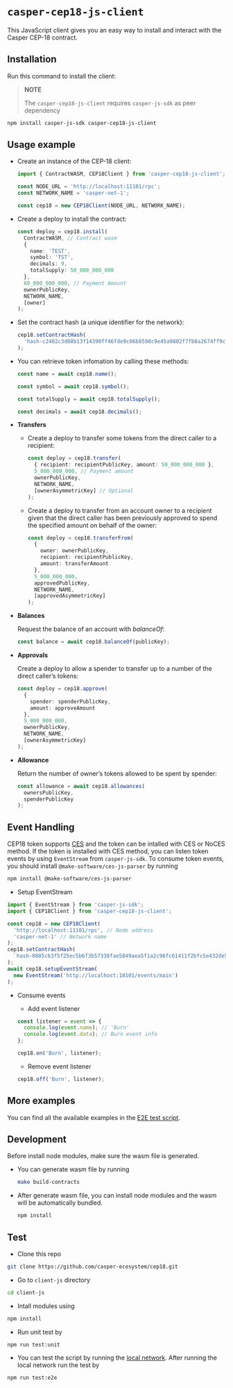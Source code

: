 # `casper-cep18-js-client`

This JavaScript client gives you an easy way to install and interact with the Casper CEP-18 contract.

## Installation

Run this command to install the client:

> **NOTE**
>
> The `casper-cep18-js-client` requires `casper-js-sdk` as peer dependency

```bash
npm install casper-js-sdk casper-cep18-js-client
```

## Usage example

- Create an instance of the CEP-18 client:

  ```ts
  import { ContractWASM, CEP18Client } from 'casper-cep18-js-client';

  const NODE_URL = 'http://localhost:11101/rpc';
  const NETWORK_NAME = 'casper-net-1';

  const cep18 = new CEP18Client(NODE_URL, NETWORK_NAME);
  ```

- Create a deploy to install the contract:

  ```ts
  const deploy = cep18.install(
    ContractWASM, // Contract wasm
    {
      name: 'TEST',
      symbol: 'TST',
      decimals: 9,
      totalSupply: 50_000_000_000
    },
    60_000_000_000, // Payment Amount
    ownerPublicKey,
    NETWORK_NAME,
    [owner]
  );
  ```

- Set the contract hash (a unique identifier for the network):

  ```ts
  cep18.setContractHash(
    'hash-c2402c3d88b13f14390ff46fde9c06b8590c9e45a9802f7fb8a2674ff9c1e5b1'
  );
  ```

- You can retrieve token infomation by calling these methods:

  ```ts
  const name = await cep18.name();

  const symbol = await cep18.symbol();

  const totalSupply = await cep18.totalSupply();

  const decimals = await cep18.decimals();
  ```

- **Transfers**

  - Create a deploy to transfer some tokens from the direct caller to a recipient:

    ```ts
    const deploy = cep18.transfer(
      { recipient: recipientPublicKey, amount: 50_000_000_000 },
      5_000_000_000, // Payment amount
      ownerPublicKey,
      NETWORK_NAME,
      [ownerAsymmetricKey] // Optional
    );
    ```

  - Create a deploy to transfer from an account owner to a recipient given that the direct caller has been previously approved to spend the specified amount on behalf of the owner:

    ```ts
    const deploy = cep18.transferFrom(
      {
        owner: ownerPublicKey,
        recipient: recipientPublicKey,
        amount: transferAmount
      },
      5_000_000_000,
      approvedPublicKey,
      NETWORK_NAME,
      [approvedAsymmetricKey]
    );
    ```

- **Balances**

  Request the balance of an account with _balanceOf_:

  ```ts
  const balance = await cep18.balanceOf(publicKey);
  ```

- **Approvals**

  Create a deploy to allow a spender to transfer up to a number of the direct caller’s tokens:

  ```ts
  const deploy = cep18.approve(
    {
      spender: spenderPublicKey,
      amount: approveAmount
    },
    5_000_000_000,
    ownerPublicKey,
    NETWORK_NAME,
    [ownerAsymmetricKey]
  );
  ```

- **Allowance**

  Return the number of owner’s tokens allowed to be spent by spender:

  ```ts
  const allowance = await cep18.allowances(
    ownersPublicKey,
    spenderPublicKey
  );
  ```

## Event Handling

CEP18 token supports [CES](https://github.com/make-software/casper-event-standard) and the token can be intalled with CES or NoCES method. If the token is installed with CES method, you can listen token events by using `EventStream` from `casper-js-sdk`. To consume token events, you should install `@make-software/ces-js-parser` by running

```bash
npm install @make-software/ces-js-parser
```

- Setup EventStream

```ts
import { EventStream } from 'casper-js-sdk';
import { CEP18Client } from 'casper-cep18-js-client';

const cep18 = new CEP18Client(
  'http://localhost:11101/rpc', // Node address
  'casper-net-1' // Network name
);
cep18.setContractHash(
  `hash-0885c63f5f25ec5b6f3b57338fae5849aea5f1a2c96fc61411f2bfc5e432de5a`
);
await cep18.setupEventStream(
  new EventStream('http://localhost:18101/events/main')
);
```

- Consume events

  - Add event listener

  ```ts
  const listener = event => {
    console.log(event.name); // 'Burn'
    console.log(event.data); // Burn event info
  };

  cep18.on('Burn', listener);
  ```

  - Remove event listener

  ```ts
  cep18.off('Burn', listener);
  ```

## More examples

You can find all the available examples in the [E2E test script](https://github.com/casper-ecosystem/cep18/blob/master/client-js/tests/e2e/).

## Development

Before install node modules, make sure the wasm file is generated.

- You can generate wasm file by running

  ```bash
  make build-contracts
  ```

- After generate wasm file, you can install node modules and the wasm will be automatically bundled.

  ```bash
  npm install
  ```

## Test

- Clone this repo

```bash
git clone https://github.com/casper-ecosystem/cep18.git
```

- Go to `client-js` directory

```bash
cd client-js
```

- Intall modules using

```bash
npm install
```

- Run unit test by

```bash
npm run test:unit
```

- You can test the script by running the [local network](https://github.com/casper-network/casper-node/blob/dev/utils/nctl/README.md). After running the local network run the test by

```bash
npm run test:e2e
```
